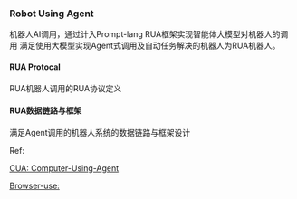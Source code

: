 ### Robot Using Agent

机器人AI调用，通过计入Prompt-lang RUA框架实现智能体大模型对机器人的调用
满足使用大模型实现Agent式调用及自动任务解决的机器人为RUA机器人。

#### RUA Protocal

RUA机器人调用的RUA协议定义

#### RUA数据链路与框架

满足Agent调用的机器人系统的数据链路与框架设计


Ref:

[CUA: Computer-Using-Agent](https://openai.com/zh-Hans-CN/index/computer-using-agent/)

[Browser-use: ](https://github.com/browser-use/browser-use)
